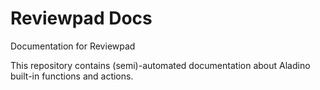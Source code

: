 # Reviewpad Docs

Documentation for Reviewpad

This repository contains (semi)-automated documentation about Aladino built-in functions and actions.
